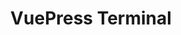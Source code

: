 ---
layout: single
title: VuePress Terminal
creator: jssmith
creator_url: https://github.com/jsmith
date_added: 2019-02-03
site_description: A terminal theme for VuePress!
site_url: https://jacobsmith.me/vuepress-theme-terminal/
site_screenshots:
  - sites/vuepress-terminal.png
site_tags:
  - portfolio
---